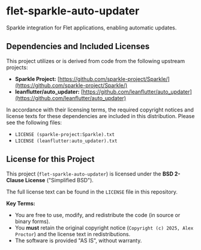 # flet-sparkle-auto-updater

Sparkle integration for Flet applications, enabling automatic updates.

## Dependencies and Included Licenses

This project utilizes or is derived from code from the following upstream projects:

* **Sparkle Project:** [https://github.com/sparkle-project/Sparkle/](https://github.com/sparkle-project/Sparkle/)
* **leanflutter/auto_updater:** [https://github.com/leanflutter/auto_updater](https://github.com/leanflutter/auto_updater)

In accordance with their licensing terms, the required copyright notices and license texts for these dependencies are included in this distribution. Please see the following files:

* `LICENSE (sparkle-project:Sparkle).txt`
* `LICENSE (leanflutter:auto_updater).txt`

## License for this Project

This project (`flet-sparkle-auto-updater`) is licensed under the **BSD 2-Clause License** ("Simplified BSD").

The full license text can be found in the `LICENSE` file in this repository.

**Key Terms:**

* You are free to use, modify, and redistribute the code (in source or binary forms).
* You **must** retain the original copyright notice (`Copyright (c) 2025, Alex Proctor`) and the license text in redistributions.
* The software is provided "AS IS", without warranty.
